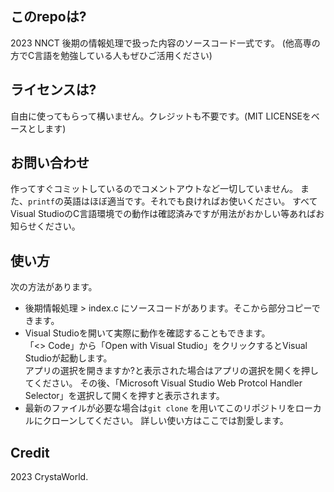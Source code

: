 ## このrepoは?
2023 NNCT 後期の情報処理で扱った内容のソースコード一式です。
(他高専の方でC言語を勉強している人もぜひご活用ください)

## ライセンスは?
自由に使ってもらって構いません。クレジットも不要です。(MIT LICENSEをベースとします)

## お問い合わせ
作ってすぐコミットしているのでコメントアウトなど一切していません。
また、`printf`の英語はほぼ適当です。それでも良ければお使いください。
すべてVisual StudioのC言語環境での動作は確認済みですが用法がおかしい等あればお知らせください。

## 使い方
次の方法があります。

- 後期情報処理 > index.c にソースコードがあります。そこから部分コピーできます。
- Visual Studioを開いて実際に動作を確認することもできます。  
  「<> Code」から「Open with Visual Studio」をクリックするとVisual Studioが起動します。  
  アプリの選択を開きますか?と表示された場合はアプリの選択を開くを押してください。
  その後、「Microsoft Visual Studio Web Protcol Handler Selector」を選択して開くを押すと表示されます。
- 最新のファイルが必要な場合は`git clone` を用いてこのリポジトリをローカルにクローンしてください。
  詳しい使い方はここでは割愛します。

## Credit
2023 CrystaWorld.
